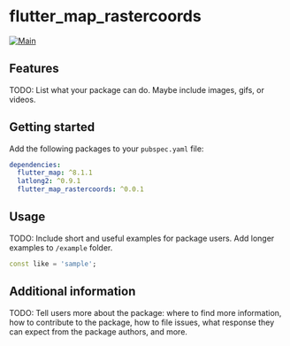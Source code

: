 # flutter_map_rastercoords

[![Main](https://github.com/jeremejazz/flutter_map_rastercoords/actions/workflows/main.yml/badge.svg)](https://github.com/jeremejazz/flutter_map_rastercoords/actions/workflows/main.yml)

## Features

TODO: List what your package can do. Maybe include images, gifs, or videos.

## Getting started

Add the following packages to your `pubspec.yaml` file:
```yaml
dependencies:
  flutter_map: ^8.1.1
  latlong2: ^0.9.1
  flutter_map_rastercoords: ^0.0.1

```
## Usage

TODO: Include short and useful examples for package users. Add longer examples
to `/example` folder.

```dart
const like = 'sample';
```

## Additional information

TODO: Tell users more about the package: where to find more information, how to
contribute to the package, how to file issues, what response they can expect
from the package authors, and more.
